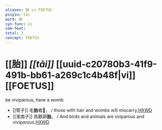 ```yaml
---
aliases: 胎 vi FOETUS
pinyin: tāi
word: 胎
syn-func: vi
sem-feat: 
total: 2
concept: FOETUS 
---
```

# [[胎]] *[[tāi]]*  [[uuid-c20780b3-41f9-491b-bb61-a269c1c4b48f|vi]] [[FOETUS]]
be viviparous; have a womb
 - [[管子]] 毛**胎**者𦢌， / those with hair and wombs will miscarry,[HXWD](https://hxwd.org/textview.html?location=KR3c0001_tls_014-104a.8)
 - [[淮南子]] 鳥獸卵**胎**， / And birds and animals are oviparous and viviparous.[HXWD](https://hxwd.org/textview.html?location=KR3j0010_tls_001-9a.19)